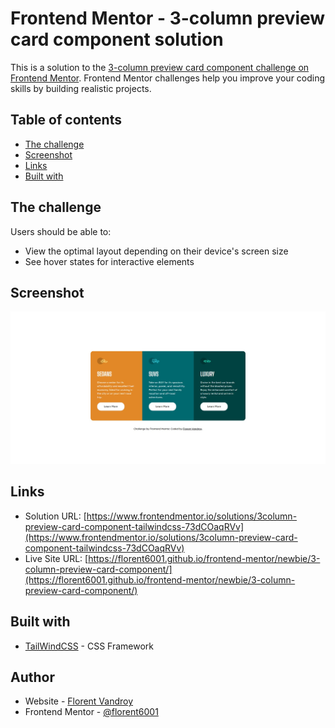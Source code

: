 # Frontend Mentor - 3-column preview card component solution

This is a solution to the [3-column preview card component challenge on Frontend Mentor](https://www.frontendmentor.io/challenges/3column-preview-card-component-pH92eAR2-). Frontend Mentor challenges help you improve your coding skills by building realistic projects. 

## Table of contents

- [The challenge](#the-challenge)
- [Screenshot](#screenshot)
- [Links](#links)
- [Built with](#built-with)


## The challenge

Users should be able to:

- View the optimal layout depending on their device's screen size
- See hover states for interactive elements

## Screenshot

![](./screenshot.jpg)


## Links

- Solution URL: [https://www.frontendmentor.io/solutions/3column-preview-card-component-tailwindcss-73dCOaqRVv](https://www.frontendmentor.io/solutions/3column-preview-card-component-tailwindcss-73dCOaqRVv)
- Live Site URL: [https://florent6001.github.io/frontend-mentor/newbie/3-column-preview-card-component/](https://florent6001.github.io/frontend-mentor/newbie/3-column-preview-card-component/)

## Built with

- [TailWindCSS](https://tailwindcss.com/) - CSS Framework


## Author

- Website - [Florent Vandroy](https://www.florent-vandroy.fr)
- Frontend Mentor - [@florent6001](https://www.frontendmentor.io/profile/florent6001)